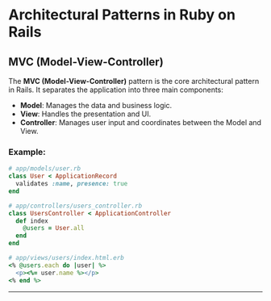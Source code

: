 # Architectural Patterns in Ruby on Rails

## MVC (Model-View-Controller)
The **MVC (Model-View-Controller)** pattern is the core architectural pattern in Rails. It separates the application into three main components:

- **Model**: Manages the data and business logic.
- **View**: Handles the presentation and UI.
- **Controller**: Manages user input and coordinates between the Model and View.

### Example:
```ruby
# app/models/user.rb
class User < ApplicationRecord
  validates :name, presence: true
end

# app/controllers/users_controller.rb
class UsersController < ApplicationController
  def index
    @users = User.all
  end
end

# app/views/users/index.html.erb
<% @users.each do |user| %>
  <p><%= user.name %></p>
<% end %>
```

---

